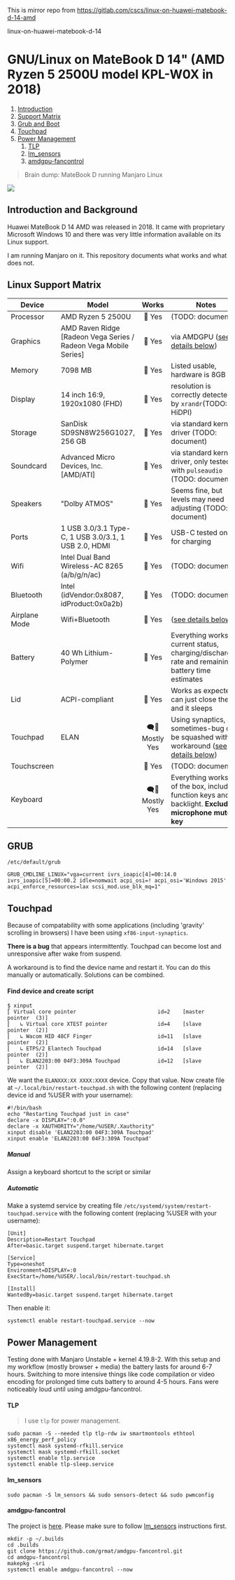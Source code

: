 This is mirror repo from https://gitlab.com/cscs/linux-on-huawei-matebook-d-14-amd

linux-on-huawei-matebook-d-14

# GNU/Linux on MateBook D 14" (AMD Ryzen 5 2500U model KPL-W0X in 2018)
1. [Introduction](#intro)
2. [Support Matrix](#matrix)
3. [Grub and Boot](#boot)
4. [Touchpad](#touchpad)
5. [Power Management](#power)
    1. [TLP](#TLP)
    2. [lm_sensors](#lm_sensors)
    3. [amdgpu-fancontrol](#amdgpu-fancontrol)

> Brain dump: MateBook D running Manjaro Linux

![](https://consumer-img.huawei.com/content/dam/huawei-cbg-site/common/mkt/pdp/tablets/matebook-d-14-k/img/huawei_matebook_d_kv-original.jpg)

<a name="intro"></a>
## Introduction and Background

Huawei MateBook D 14 AMD was released in 2018.
It came with proprietary Microsoft Windows 10 and there was very little information available on its Linux support. 

I am running Manjaro on it. This repository documents what works and what does not.

<a name="matrix"></a>
## Linux Support Matrix

| Device | Model |  Works | Notes |
| --- | --- |  :---: | --- |
| Processor | AMD Ryzen 5 2500U | 💚 Yes | (TODO: document) |
| Graphics | AMD Raven Ridge [Radeon Vega Series / Radeon Vega Mobile Series] |  💚 Yes | via AMDGPU ([see details below](#grub)) |
| Memory | 7098 MB |  💚 Yes | Listed usable, hardware is 8GB |
| Display | 14 inch 16:9, 1920x1080 (FHD) | 💚 Yes | resolution is correctly detected by `xrandr`(TODO: HiDPI) |
| Storage | SanDisk SD9SN8W256G1027, 256 GB | 💚 Yes | via standard kernel driver (TODO: document) |
| Soundcard  | Advanced Micro Devices, Inc. [AMD/ATI] | 💚 Yes  | via standard kernel driver, only tested with `pulseaudio` (TODO: document) |
| Speakers  | "Dolby ATMOS" | 💚 Yes | Seems fine, but levels may need adjusting (TODO: document) | 
| Ports | 1 USB 3.0/3.1 Type-C, 1 USB 3.0/3.1, 1 USB 2.0, HDMI |  💚 Yes | USB-C tested only for charging | 
| Wifi | Intel Dual Band Wireless-AC 8265 (a/b/g/n/ac) | 💚 Yes | (TODO: document) | 
| Bluetooth | Intel (idVendor:0x8087, idProduct:0x0a2b) | 💚 Yes | (TODO: document) |
| Airplane Mode | Wifi+Bluetooth | 💚 Yes | ([see details below](#airplane-mode)) |
| Battery | 40 Wh Lithium-Polymer | 💚 Yes | Everything works: current status, charging/discharging rate and remaining battery time estimates |
| Lid | ACPI-compliant |  💚 Yes | Works as expected: I can just close the lid and it sleeps  |
| Touchpad | ELAN |️🗨💚️ Mostly Yes | Using synaptics, also sometimes-bug can be squashed with workaround ([see details below](#touchpad)) |
| Touchscreen | | 💚 Yes | (TODO: document) |
| Keyboard |  |  ️🗨💚️ Mostly Yes | Everything works out of the box, including function keys and backlight. **Excluding microphone mute key** | 

<a name="boot"></a>
## GRUB

`/etc/default/grub`
```
GRUB_CMDLINE_LINUX="vga=current ivrs_ioapic[4]=00:14.0 ivrs_ioapic[5]=00:00.2 idle=nomwait acpi_osi=! acpi_osi='Windows 2015' acpi_enforce_resources=lax scsi_mod.use_blk_mq=1"
```

<a name="touchpad"></a>
## Touchpad

Because of compatability with some applications (including 'gravity' scrolling in browsers) I have been using `xf86-input-synaptics`.

**There is a bug** that appears intermittently. Touchpad can become lost and unresponsive after wake from suspend.

A workaround is to find the device name and restart it. You can do this manually or automatically. Solutions can be combined. 

#### Find device and create script

```
$ xinput
⎡ Virtual core pointer                          id=2    [master pointer  (3)]
⎜   ↳ Virtual core XTEST pointer                id=4    [slave  pointer  (2)]
⎜   ↳ Wacom HID 48CF Finger                     id=11   [slave  pointer  (2)]
⎜   ↳ ETPS/2 Elantech Touchpad                  id=14   [slave  pointer  (2)]
⎜   ↳ ELAN2203:00 04F3:309A Touchpad            id=12   [slave  pointer  (2)]
```
We want the `ELANXXX:XX XXXX:XXXX` device. Copy that value.
Now create file at `~/.local/bin/restart-touchpad.sh` with the following content (replacing device id and %USER with your username):
```
#!/bin/bash
echo "Restarting Touchpad just in case"
declare -x DISPLAY=":0.0"
declare -x XAUTHORITY="/home/%USER/.Xauthority"
xinput disable 'ELAN2203:00 04F3:309A Touchpad'
xinput enable 'ELAN2203:00 04F3:309A Touchpad'
```

##### Manual

Assign a keyboard shortcut to the script or similar

##### Automatic

Make a systemd service by creating file `/etc/systemd/system/restart-touchpad.service` with the following content (replacing %USER with your username):
```
[Unit]
Description=Restart Touchpad
After=basic.target suspend.target hibernate.target

[Service]
Type=oneshot
Environment=DISPLAY=:0
ExecStart=/home/%USER/.local/bin/restart-touchpad.sh

[Install]
WantedBy=basic.target suspend.target hibernate.target
```
Then enable it:
```
systemctl enable restart-touchpad.service --now
```

<a name="power"></a>
## Power Management

Testing done with Manjaro Unstable + kernel 4.19.8-2. 
With this setup and my workflow (mostly browser + media) the battery lasts for around 6-7 hours. Switching to more intensive things like code compilation or video encoding for prolonged time cuts battery to around 4-5 hours. 
Fans were noticeably loud until using amdgpu-fancontrol. 
<a name="TLP"></a>
#### TLP

> I use `tlp` for power management.
```
sudo pacman -S --needed tlp tlp-rdw iw smartmontools ethtool x86_energy_perf_policy
systemctl mask systemd-rfkill.service
systemctl mask systemd-rfkill.socket
systemctl enable tlp.service
systemctl enable tlp-sleep.service
```
<a name="lm_sensors"></a>
#### lm_sensors

```
sudo pacman -S lm_sensors && sudo sensors-detect && sudo pwmconfig
```
<a name="amdgpu-fancontrol"></a>
#### amdgpu-fancontrol
The project is [here](https://github.com/grmat/amdgpu-fancontrol.git).
Please make sure to follow [lm_sensors](lm_sensors) instructions first. 
```
mkdir -p ~/.builds
cd .builds
git clone https://github.com/grmat/amdgpu-fancontrol.git
cd amdgpu-fancontrol
makepkg -sri
systemctl enable amdgpu-fancontrol --now
```

